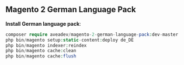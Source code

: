 ## Magento 2 German Language Pack

**Install German language pack**:

``` php
composer require aveadev/magento-2-german-language-pack:dev-master
php bin/magento setup:static-content:deploy de_DE
php bin/magento indexer:reindex
php bin/magento cache:clean
php bin/magento cache:flush
```
